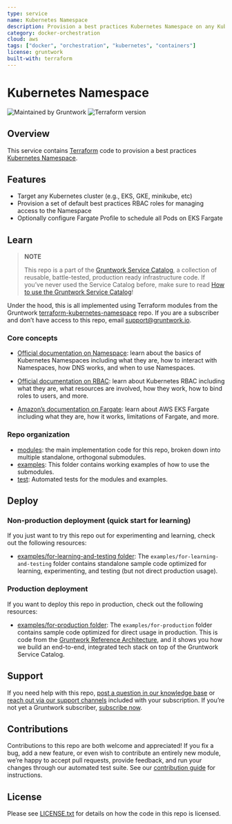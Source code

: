```yaml
---
type: service
name: Kubernetes Namespace
description: Provision a best practices Kubernetes Namespace on any Kubernetes Cluster.
category: docker-orchestration
cloud: aws
tags: ["docker", "orchestration", "kubernetes", "containers"]
license: gruntwork
built-with: terraform
---
```


# Kubernetes Namespace

![Maintained by Gruntwork](https://img.shields.io/badge/maintained%20by-gruntwork.io-%235849a6.svg)
![Terraform version](https://img.shields.io/badge/tf-%3E%3D1.1.0-blue.svg)

## Overview

This service contains [Terraform](https://www.terraform.io) code to provision a best practices
[Kubernetes Namespace](https://kubernetes.io/docs/concepts/overview/working-with-objects/namespaces/).

## Features

- Target any Kubernetes cluster (e.g., EKS, GKE, minikube, etc)
- Provision a set of default best practices RBAC roles for managing access to the Namespace
- Optionally configure Fargate Profile to schedule all Pods on EKS Fargate

## Learn

> **NOTE**
>
> This repo is a part of the [Gruntwork Service Catalog](https://github.com/gruntwork-io/terraform-aws-service-catalog/),
> a collection of reusable, battle-tested, production ready infrastructure code.
> If you’ve never used the Service Catalog before, make sure to read
> [How to use the Gruntwork Service Catalog](https://docs.gruntwork.io/reference/services/intro/overview)!

Under the hood, this is all implemented using Terraform modules from the Gruntwork
[terraform-kubernetes-namespace](https://github.com/gruntwork-io/terraform-kubernetes-namespace) repo. If you are a
subscriber and don’t have access to this repo, email <support@gruntwork.io>.

### Core concepts

- [Official documentation on Namespace](https://kubernetes.io/docs/concepts/overview/working-with-objects/namespaces/):
  learn about the basics of Kubernetes Namespaces including what they are, how to interact with Namespaces, how DNS
  works, and when to use Namespaces.

- [Official documentation on RBAC](https://kubernetes.io/docs/reference/access-authn-authz/rbac/): learn about
  Kubernetes RBAC including what they are, what resources are involved, how they work, how to bind roles to users, and
  more.

- [Amazon’s documentation on Fargate](https://docs.aws.amazon.com/eks/latest/userguide/fargate.html): learn about AWS
  EKS Fargate including what they are, how it works, limitations of Fargate, and more.

### Repo organization

- [modules](/modules): the main implementation code for this repo, broken down into multiple standalone, orthogonal submodules.
- [examples](/examples): This folder contains working examples of how to use the submodules.
- [test](/test): Automated tests for the modules and examples.

## Deploy

### Non-production deployment (quick start for learning)

If you just want to try this repo out for experimenting and learning, check out the following resources:

- [examples/for-learning-and-testing folder](/examples/for-learning-and-testing): The
  `examples/for-learning-and-testing` folder contains standalone sample code optimized for learning, experimenting, and
  testing (but not direct production usage).

### Production deployment

If you want to deploy this repo in production, check out the following resources:

- [examples/for-production folder](/examples/for-production): The `examples/for-production` folder contains sample code
  optimized for direct usage in production. This is code from the
  [Gruntwork Reference Architecture](https://gruntwork.io/reference-architecture), and it shows you how we build an
  end-to-end, integrated tech stack on top of the Gruntwork Service Catalog.

## Support

If you need help with this repo, [post a question in our knowledge base](https://github.com/gruntwork-io/knowledge-base/discussions?discussions_q=label%3Ar%3Aterraform-aws-service-catalog)
or [reach out via our support channels](https://docs.gruntwork.io/support) included with your subscription. If you’re
not yet a Gruntwork subscriber, [subscribe now](https://www.gruntwork.io/pricing/).

## Contributions

Contributions to this repo are both welcome and appreciated! If you fix a bug, add a new feature, or even wish to
contribute an entirely new module, we’re happy to accept pull requests, provide feedback, and run your changes
through our automated test suite.
See our [contribution guide](https://docs.gruntwork.io/guides/working-with-code/contributing) for instructions.

## License

Please see [LICENSE.txt](/LICENSE.txt) for details on how the code in this repo is licensed.
